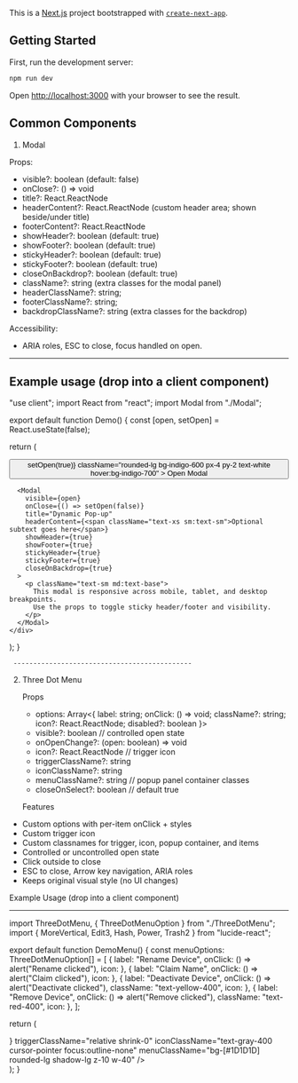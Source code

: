 This is a [Next.js](https://nextjs.org) project bootstrapped with [`create-next-app`](https://nextjs.org/docs/pages/api-reference/create-next-app).

## Getting Started

First, run the development server:

```bash
npm run dev

```

Open [http://localhost:3000](http://localhost:3000) with your browser to see the result.

## Common Components

1.  Modal

Props:

- visible?: boolean (default: false)
- onClose?: () => void
- title?: React.ReactNode
- headerContent?: React.ReactNode (custom header area; shown beside/under title)
- footerContent?: React.ReactNode
- showHeader?: boolean (default: true)
- showFooter?: boolean (default: true)
- stickyHeader?: boolean (default: true)
- stickyFooter?: boolean (default: true)
- closeOnBackdrop?: boolean (default: true)
- className?: string (extra classes for the modal panel)
- headerClassName?: string;
- footerClassName?: string;
- backdropClassName?: string (extra classes for the backdrop)

Accessibility:

- ARIA roles, ESC to close, focus handled on open.

---

## Example usage (drop into a client component)

"use client";
import React from "react";
import Modal from "./Modal";

export default function Demo() {
const [open, setOpen] = React.useState(false);

return (

<div className="min-h-screen grid place-items-center p-6">
<button
onClick={() => setOpen(true)}
className="rounded-lg bg-indigo-600 px-4 py-2 text-white hover:bg-indigo-700" >
Open Modal
</button>

      <Modal
        visible={open}
        onClose={() => setOpen(false)}
        title="Dynamic Pop-up"
        headerContent={<span className="text-xs sm:text-sm">Optional subtext goes here</span>}
        showHeader={true}
        showFooter={true}
        stickyHeader={true}
        stickyFooter={true}
        closeOnBackdrop={true}
      >
        <p className="text-sm md:text-base">
          This modal is responsive across mobile, tablet, and desktop breakpoints.
          Use the props to toggle sticky header/footer and visibility.
        </p>
      </Modal>
    </div>

);
}

     ---------------------------------------------

2. Three Dot Menu

   Props

   - options: Array<{ label: string; onClick: () => void; className?: string; icon?: React.ReactNode; disabled?: boolean }>
   - visible?: boolean // controlled open state
   - onOpenChange?: (open: boolean) => void
   - icon?: React.ReactNode // trigger icon
   - triggerClassName?: string
   - iconClassName?: string
   - menuClassName?: string // popup panel container classes
   - closeOnSelect?: boolean // default true

   Features

- Custom options with per-item onClick + styles
- Custom trigger icon
- Custom classnames for trigger, icon, popup container, and items
- Controlled or uncontrolled open state
- Click outside to close
- ESC to close, Arrow key navigation, ARIA roles
- Keeps original visual style (no UI changes)

Example Usage (drop into a client component)

---

import ThreeDotMenu, { ThreeDotMenuOption } from "./ThreeDotMenu";
import { MoreVertical, Edit3, Hash, Power, Trash2 } from "lucide-react";

export default function DemoMenu() {
const menuOptions: ThreeDotMenuOption[] = [
{ label: "Rename Device", onClick: () => alert("Rename clicked"), icon: <Edit3 className="h-4 w-4"/> },
{ label: "Claim Name", onClick: () => alert("Claim clicked"), icon: <Hash className="h-4 w-4"/> },
{ label: "Deactivate Device", onClick: () => alert("Deactivate clicked"), className: "text-yellow-400", icon: <Power className="h-4 w-4"/> },
{ label: "Remove Device", onClick: () => alert("Remove clicked"), className: "text-red-400", icon: <Trash2 className="h-4 w-4"/> },
];

return (

<div className="p-8">
<ThreeDotMenu
options={menuOptions}
icon={<MoreVertical size={18} />}
triggerClassName="relative shrink-0"
iconClassName="text-gray-400 cursor-pointer focus:outline-none"
menuClassName="bg-[#1D1D1D] rounded-lg shadow-lg z-10 w-40"
/>
</div>
);
}
